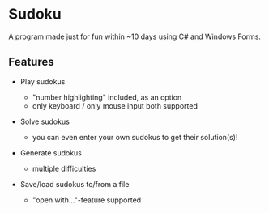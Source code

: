 # Sudoku

A program made just for fun within ~10 days using C# and Windows Forms.

## Features
-  Play sudokus
    -  "number highlighting" included, as an option
    -  only keyboard / only mouse input both supported
  
-  Solve sudokus
    -  you can even enter your own sudokus to get their solution(s)!
  
-  Generate sudokus
    -  multiple difficulties
  
-  Save/load sudokus to/from a file
    -  "open with..."-feature supported

